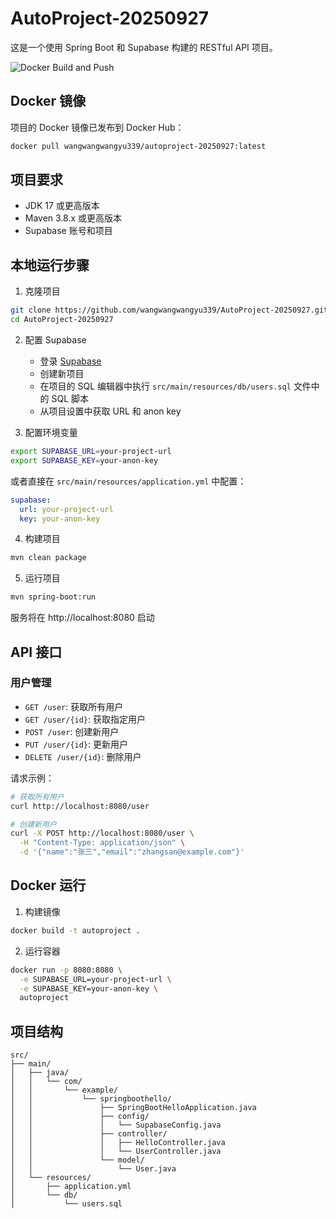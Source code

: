 # AutoProject-20250927

这是一个使用 Spring Boot 和 Supabase 构建的 RESTful API 项目。

![Docker Build and Push](https://github.com/wangwangwangyu339/AutoProject-20250927/actions/workflows/docker-publish.yml/badge.svg)

## Docker 镜像

项目的 Docker 镜像已发布到 Docker Hub：

```bash
docker pull wangwangwangyu339/autoproject-20250927:latest
```

## 项目要求

- JDK 17 或更高版本
- Maven 3.8.x 或更高版本
- Supabase 账号和项目

## 本地运行步骤

1. 克隆项目
```bash
git clone https://github.com/wangwangwangyu339/AutoProject-20250927.git
cd AutoProject-20250927
```

2. 配置 Supabase
   - 登录 [Supabase](https://supabase.com)
   - 创建新项目
   - 在项目的 SQL 编辑器中执行 `src/main/resources/db/users.sql` 文件中的 SQL 脚本
   - 从项目设置中获取 URL 和 anon key

3. 配置环境变量
```bash
export SUPABASE_URL=your-project-url
export SUPABASE_KEY=your-anon-key
```

或者直接在 `src/main/resources/application.yml` 中配置：
```yaml
supabase:
  url: your-project-url
  key: your-anon-key
```

4. 构建项目
```bash
mvn clean package
```

5. 运行项目
```bash
mvn spring-boot:run
```

服务将在 http://localhost:8080 启动

## API 接口

### 用户管理
- `GET /user`: 获取所有用户
- `GET /user/{id}`: 获取指定用户
- `POST /user`: 创建新用户
- `PUT /user/{id}`: 更新用户
- `DELETE /user/{id}`: 删除用户

请求示例：
```bash
# 获取所有用户
curl http://localhost:8080/user

# 创建新用户
curl -X POST http://localhost:8080/user \
  -H "Content-Type: application/json" \
  -d '{"name":"张三","email":"zhangsan@example.com"}'
```

## Docker 运行

1. 构建镜像
```bash
docker build -t autoproject .
```

2. 运行容器
```bash
docker run -p 8080:8080 \
  -e SUPABASE_URL=your-project-url \
  -e SUPABASE_KEY=your-anon-key \
  autoproject
```

## 项目结构

```
src/
├── main/
│   ├── java/
│   │   └── com/
│   │       └── example/
│   │           └── springboothello/
│   │               ├── SpringBootHelloApplication.java
│   │               ├── config/
│   │               │   └── SupabaseConfig.java
│   │               ├── controller/
│   │               │   ├── HelloController.java
│   │               │   └── UserController.java
│   │               └── model/
│   │                   └── User.java
│   └── resources/
│       ├── application.yml
│       └── db/
│           └── users.sql
```